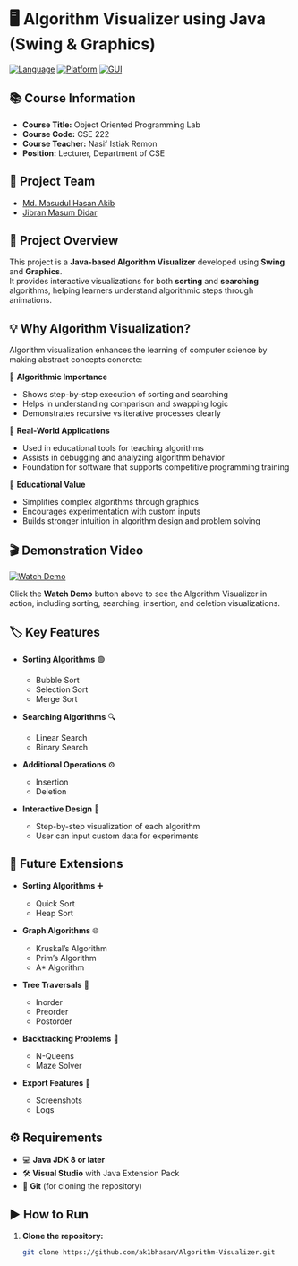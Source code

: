 # 🖥️ Algorithm Visualizer using Java (Swing & Graphics)

[![Language](https://img.shields.io/badge/Language-Java-orange)](https://www.java.com/)
[![Platform](https://img.shields.io/badge/Platform-Visual%20Studio-blue)](https://visualstudio.microsoft.com/)
[![GUI](https://img.shields.io/badge/GUI-Swing%20%26%20AWT-green)](https://docs.oracle.com/javase/tutorial/uiswing/)

## 📚 Course Information
- **Course Title:** Object Oriented Programming Lab  
- **Course Code:** CSE 222  
- **Course Teacher:** Nasif Istiak Remon  
- **Position:** Lecturer, Department of CSE  

## 👥 Project Team
- [Md. Masudul Hasan Akib](https://www.linkedin.com/in/ak1bhasan/)
- [Jibran Masum Didar](https://www.linkedin.com/in/jibran-masum-didar-0a1bb229a/)

## 📝 Project Overview
This project is a **Java-based Algorithm Visualizer** developed using **Swing** and **Graphics**.  
It provides interactive visualizations for both **sorting** and **searching** algorithms, helping learners understand algorithmic steps through animations.  

## 💡 Why Algorithm Visualization?
Algorithm visualization enhances the learning of computer science by making abstract concepts concrete:  

🔹 **Algorithmic Importance**  
- Shows step-by-step execution of sorting and searching  
- Helps in understanding comparison and swapping logic  
- Demonstrates recursive vs iterative processes clearly  

🔹 **Real-World Applications**  
- Used in educational tools for teaching algorithms  
- Assists in debugging and analyzing algorithm behavior  
- Foundation for software that supports competitive programming training  

🔹 **Educational Value**  
- Simplifies complex algorithms through graphics  
- Encourages experimentation with custom inputs  
- Builds stronger intuition in algorithm design and problem solving  

## 🎬 Demonstration Video
[![Watch Demo](https://img.shields.io/badge/Watch-Demo-blue?style=for-the-badge)](https://drive.google.com/file/d/179Ia2jU-seSMidSSfK3euZP5wBFoEEvl/view?usp=sharing)  

Click the **Watch Demo** button above to see the Algorithm Visualizer in action, including sorting, searching, insertion, and deletion visualizations.

## 🏷️ Key Features
- **Sorting Algorithms** 🟢  
  - Bubble Sort  
  - Selection Sort  
  - Merge Sort  

- **Searching Algorithms** 🔍  
  - Linear Search  
  - Binary Search  

- **Additional Operations** ⚙️  
  - Insertion  
  - Deletion  

- **Interactive Design** 🎨  
  - Step-by-step visualization of each algorithm  
  - User can input custom data for experiments  

## 🚀 Future Extensions
- **Sorting Algorithms** ➕  
  - Quick Sort  
  - Heap Sort  

- **Graph Algorithms** 🌐  
  - Kruskal’s Algorithm  
  - Prim’s Algorithm  
  - A* Algorithm  

- **Tree Traversals** 🌳  
  - Inorder  
  - Preorder  
  - Postorder  

- **Backtracking Problems** 🧩  
  - N-Queens  
  - Maze Solver  

- **Export Features** 💾  
  - Screenshots  
  - Logs  

## ⚙️ Requirements
- 💻 **Java JDK 8 or later**  
- 🛠️ **Visual Studio** with Java Extension Pack  
- 🔗 **Git** (for cloning the repository)  

## ▶️ How to Run
1. **Clone the repository:**  
   ```bash
   git clone https://github.com/ak1bhasan/Algorithm-Visualizer.git
